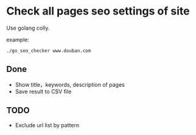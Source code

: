 # Check all pages seo settings of site
Use golang colly.

example:

    ./go_seo_checker www.douban.com

## Done
- Show title，keywords, description of pages
- Save result to CSV file

## TODO
- Exclude url list by pattern
